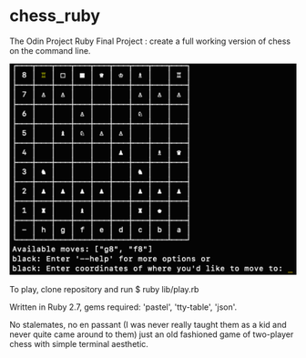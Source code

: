 # chess_ruby
The Odin Project Ruby Final Project : create a full working version of chess on the command line.

![screenshot](chess.png)

To play, clone repository and run $ ruby lib/play.rb

Written in Ruby 2.7, gems required: 'pastel', 'tty-table', 'json'. 

No stalemates, no en passant (I was never really taught them as a kid and never quite came around to them) just an old fashioned game of two-player chess with simple terminal aesthetic.
